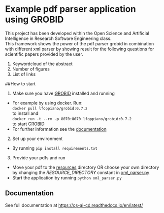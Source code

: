 # Example pdf parser application using GROBID
This project has been developed within the  Open Science and Artificial Intelligence in Research Software Engineering class.  
This framework shows the power of the pdf parser grobid in combination with different xml parser by showing result for the following questions for scientific papers provided by the user.
1. Keywordcloud of the abstract
2. Number of figures
3. List of links

##How to start
1. Make sure you have [GROBID](https://grobid.readthedocs.io/en/latest/) installed and running
- For example by using docker. Run:  
`docker pull lfoppiano/grobid:0.7.2`  
to install and  
`docker run -t --rm -p 8070:8070 lfoppiano/grobid:0.7.2`  
to start GROBID
- For further information see the [documentation](https://grobid.readthedocs.io/en/latest/)

2. Set up your environment
- By running 
`pip install requirements.txt`


3. Provide your pdfs and run
- Move your pdf to the [resources](resources) directory OR choose your own directory by changing the *RESOURCE_DIRECTORY* constant in [xml_parser.py](xml_parser.py)
- Start the application by running `python xml_parser.py`

## Documentation
See full documentation at https://os-ai-cd.readthedocs.io/en/latest/